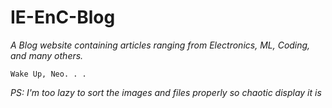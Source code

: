 # IE-EnC-Blog

<em>A Blog website containing articles ranging from Electronics, ML, Coding, and many others.</em>

<code>Wake Up, Neo. . .</code>


<em>PS: I'm too lazy to sort the images and files properly so chaotic display it is</em>
